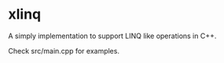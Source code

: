 # xlinq
A simply implementation to support LINQ like operations in C++.

Check src/main.cpp for examples.
